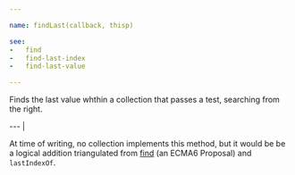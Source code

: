 ```yaml
---

name: findLast(callback, thisp)

see:
-   find
-   find-last-index
-   find-last-value

---
```


Finds the last value whthin a collection that passes a test, searching from the
right.

--- |

At time of writing, no collection implements this method, but it would be be a
logical addition triangulated from [find][] (an ECMA6 Proposal) and
`lastIndexOf`.

[find]: https://developer.mozilla.org/en-US/docs/Web/JavaScript/Reference/Global_Objects/Array/find

